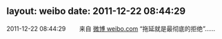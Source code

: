 layout: weibo
date: 2011-12-22 08:44:29
---
<meta name="referrer" content="no-referrer" />

2011-12-22 08:44:29  &nbsp;&nbsp;&nbsp;&nbsp;&nbsp;&nbsp; 来自 <a href="http://weibo.com/" rel="nofollow">微博 weibo.com</a>
“拖延就是最彻底的拒绝”…… ​​​
